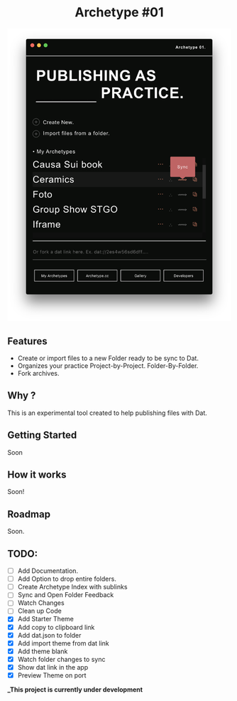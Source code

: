 <h1 align="center">Archetype #01</h1>

<p align="center">
  <img src="./imgs/archetype.png" alt="Archetype 01" width:'400' >
</p>



## Features

- Create or import files to a new Folder ready to be sync to Dat.
- Organizes your practice Project-by-Project. Folder-By-Folder.
- Fork archives.


## Why ?

This is an experimental tool created to help publishing files with Dat.

## Getting Started

Soon


## How it works

Soon!

## Roadmap

Soon.


## TODO:

- [ ] Add Documentation.
- [ ] Add Option to drop entire folders.
- [ ] Create Archetype Index with sublinks
- [ ] Sync and Open Folder Feedback
- [ ] Watch Changes
- [ ] Clean up Code
- [x] Add Starter Theme
- [X] Add copy to clipboard link
- [X] Add dat.json to folder
- [X] Add import theme from dat link
- [X] Add theme blank
- [X] Watch folder changes to sync
- [X] Show dat link in the app
- [X] Preview Theme on port

**_This project is currently under development**

